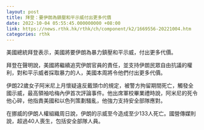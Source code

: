 ```yaml
---
layout: post
title: 拜登：要伊朗為鎮壓和平示威付出更多代價
date: 2022-10-04 05:55:45.000000000 +08:00
link: https://news.rthk.hk/rthk/ch/component/k2/1669556-20221004.htm
categories: rthk
---
```


美國總統拜登表示，美國將要伊朗為暴力鎮壓和平示威，付出更多代價。

拜登在聲明說，美國將繼續追究伊朗官員的責任，並支持伊朗民眾自由抗議的權利，對和平示威者採取暴力的人，美國本周將令他們付出更多代價。

伊朗22歲女子阿米尼上月懷疑違反戴頭巾的規定，被警方拘留期間死亡，觸發全國示威，最高領袖哈梅內伊首次評論事件。他出席軍校畢業禮時說，阿米尼的死令他心碎，他指責美國和以色列策劃騷亂，他強力支持安全部隊應對。

在挪威的伊朗人權組織周日說，伊朗的示威至今造成至少133人死亡。國營傳媒則說，超過40人喪生，包括安全部隊人員。
